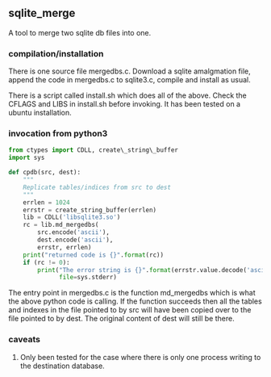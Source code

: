 ## sqlite_merge
A tool to merge two sqlite db files into one.

### compilation/installation
There is one source file mergedbs.c. Download a sqlite amalgmation
file, append the code in mergedbs.c to sqlite3.c, compile and install
as usual.

There is a script called install.sh which does all of the above.
Check the CFLAGS and LIBS in install.sh before invoking.
It has been tested on a ubuntu installation.

### invocation from python3

```python
from ctypes import CDLL, create\_string\_buffer
import sys

def cpdb(src, dest):
    """
    Replicate tables/indices from src to dest
    """
    errlen = 1024
    errstr = create_string_buffer(errlen)
    lib = CDLL('libsqlite3.so')
    rc = lib.md_mergedbs(
        src.encode('ascii'),
        dest.encode('ascii'),
        errstr, errlen)
    print("returned code is {}".format(rc))
    if (rc != 0):
        print("The error string is {}".format(errstr.value.decode('ascii')),
              file=sys.stderr)
```

The entry point in mergedbs.c is the function md\_mergedbs which is
what the above python code is calling.
If the function succeeds then all the tables and indexes in the file
pointed to by src will have been copied over to the file pointed to 
by dest. The original content of dest will still be there.

### caveats
1. Only been tested for the case where there is only one process 
writing to the destination database.
